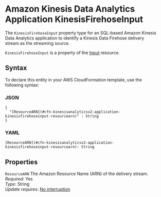 # Amazon Kinesis Data Analytics Application KinesisFirehoseInput<a name="aws-properties-kinesisanalyticsv2-application-kinesisfirehoseinput"></a>

<a name="aws-properties-kinesisanalyticsv2-application-kinesisfirehoseinput-description"></a>The `KinesisFirehoseInput` property type for an SQL\-based Amazon Kinesis Data Analytics application to identify a Kinesis Data Firehose delivery stream as the streaming source\.

<a name="aws-properties-kinesisanalyticsv2-application-kinesisfirehoseinput-inheritance"></a> `KinesisFirehoseInput` is a property of the [Input](aws-properties-kinesisanalyticsv2-application-input.md) resource\.

## Syntax<a name="aws-properties-kinesisanalyticsv2-application-kinesisfirehoseinput-syntax"></a>

To declare this entity in your AWS CloudFormation template, use the following syntax:

### JSON<a name="aws-properties-kinesisanalyticsv2-application-kinesisfirehoseinput-syntax.json"></a>

```
{
  "[ResourceARN](#cfn-kinesisanalyticsv2-application-kinesisfirehoseinput-resourcearn)" : String
}
```

### YAML<a name="aws-properties-kinesisanalyticsv2-application-kinesisfirehoseinput-syntax.yaml"></a>

```
[ResourceARN](#cfn-kinesisanalyticsv2-application-kinesisfirehoseinput-resourcearn): String
```

## Properties<a name="aws-properties-kinesisanalyticsv2-application-kinesisfirehoseinput-properties"></a>

`ResourceARN`  <a name="cfn-kinesisanalyticsv2-application-kinesisfirehoseinput-resourcearn"></a>
The Amazon Resource Name \(ARN\) of the delivery stream\.  
 *Required*: Yes  
 *Type*: String  
 *Update requires*: [No interruption](using-cfn-updating-stacks-update-behaviors.md#update-no-interrupt) 